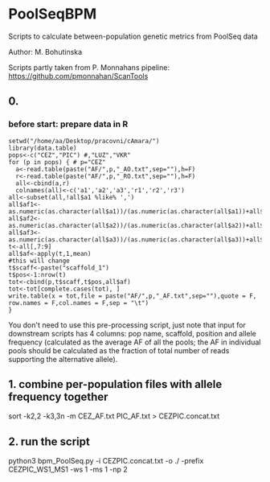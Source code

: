 # PoolSeqBPM
Scripts to calculate between-population genetic metrics from PoolSeq data

Author: M. Bohutinska

Scripts partly taken from P. Monnahans pipeline: https://github.com/pmonnahan/ScanTools

## 0.
### before start: prepare data in R
```
setwd("/home/aa/Desktop/pracovni/cAmara/")
library(data.table)
pops<-c("CEZ","PIC") #,"LUZ","VKR"
for (p in pops) { # p="CEZ"
  a<-read.table(paste("AF/",p,"_AO.txt",sep=""),h=F)
  r<-read.table(paste("AF/",p,"_RO.txt",sep=""),h=F)
  all<-cbind(a,r)
  colnames(all)<-c('a1','a2','a3','r1','r2','r3')
all<-subset(all,!all$a1 %like% ',')
all$af1<-as.numeric(as.character(all$a1))/(as.numeric(as.character(all$a1))+all$r1)  
all$af2<-as.numeric(as.character(all$a2))/(as.numeric(as.character(all$a2))+all$r2)  
all$af3<-as.numeric(as.character(all$a3))/(as.numeric(as.character(all$a3))+all$r3)  
t<-all[,7:9]
all$af<-apply(t,1,mean)
#this will change
t$scaff<-paste("scaffold_1")
t$pos<-1:nrow(t)
tot<-cbind(p,t$scaff,t$pos,all$af)
tot<-tot[complete.cases(tot), ]
write.table(x = tot,file = paste("AF/",p,"_AF.txt",sep=""),quote = F, row.names = F,col.names = F,sep = "\t")
}
```
You don't need to use this pre-processing script, just note that input for downstream scripts has 4 columns: pop name, scaffold, position and allele frequency (calculated as the average AF of all the pools; the AF in individual pools should be calculated as the fraction of total number of reads supporting the alternative allele).

## 1. combine per-population files with allele frequency together
sort -k2,2 -k3,3n -m CEZ_AF.txt PIC_AF.txt > CEZPIC.concat.txt

## 2. run the script
python3 bpm_PoolSeq.py -i CEZPIC.concat.txt -o ./ -prefix CEZPIC_WS1_MS1 -ws 1 -ms 1 -np 2

